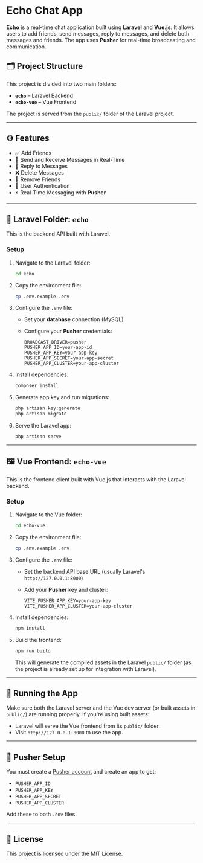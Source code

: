 
# Echo Chat App

**Echo** is a real-time chat application built using **Laravel** and **Vue.js**. It allows users to add friends, send messages, reply to messages, and delete both messages and friends. The app uses **Pusher** for real-time broadcasting and communication.

## 🗂️ Project Structure

This project is divided into two main folders:

- **`echo`** – Laravel Backend
- **`echo-vue`** – Vue Frontend

The project is served from the `public/` folder of the Laravel project.

---

## ⚙️ Features

- ✅ Add Friends  
- 💬 Send and Receive Messages in Real-Time  
- 🔁 Reply to Messages  
- ❌ Delete Messages  
- 👋 Remove Friends  
- 🔐 User Authentication 
- ⚡ Real-Time Messaging with **Pusher**

---

## 📁 Laravel Folder: `echo`

This is the backend API built with Laravel.

### Setup

1. Navigate to the Laravel folder:

   ```bash
   cd echo
   ```

2. Copy the environment file:

   ```bash
   cp .env.example .env
   ```

3. Configure the `.env` file:
   - Set your **database** connection (MySQL)
   - Configure your **Pusher** credentials:

     ```env
     BROADCAST_DRIVER=pusher
     PUSHER_APP_ID=your-app-id
     PUSHER_APP_KEY=your-app-key
     PUSHER_APP_SECRET=your-app-secret
     PUSHER_APP_CLUSTER=your-app-cluster
     ```

4. Install dependencies:

   ```bash
   composer install
   ```

5. Generate app key and run migrations:

   ```bash
   php artisan key:generate
   php artisan migrate
   ```

6. Serve the Laravel app:

   ```bash
   php artisan serve
   ```

---

## 🖼️ Vue Frontend: `echo-vue`

This is the frontend client built with Vue.js that interacts with the Laravel backend.

### Setup

1. Navigate to the Vue folder:

   ```bash
   cd echo-vue
   ```

2. Copy the environment file:

   ```bash
   cp .env.example .env
   ```

3. Configure the `.env` file:
   - Set the backend API base URL (usually Laravel's `http://127.0.0.1:8000`)
   - Add your **Pusher** key and cluster:

     ```env
     VITE_PUSHER_APP_KEY=your-app-key
     VITE_PUSHER_APP_CLUSTER=your-app-cluster
     ```

4. Install dependencies:

   ```bash
   npm install
   ```

5. Build the frontend:

   ```bash
   npm run build
   ```

   This will generate the compiled assets in the Laravel `public/` folder (as the project is already set up for integration with Laravel).

---

## 🚀 Running the App

Make sure both the Laravel server and the Vue dev server (or built assets in `public/`) are running properly. If you're using built assets:

- Laravel will serve the Vue frontend from its `public/` folder.
- Visit `http://127.0.0.1:8000` to use the app.

---

## 🔑 Pusher Setup

You must create a [Pusher account](https://pusher.com/) and create an app to get:

- `PUSHER_APP_ID`
- `PUSHER_APP_KEY`
- `PUSHER_APP_SECRET`
- `PUSHER_APP_CLUSTER`

Add these to both `.env` files.

---

## 📜 License

This project is licensed under the MIT License.
